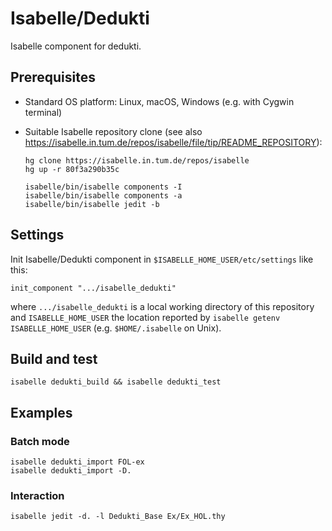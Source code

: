 # Isabelle/Dedukti

Isabelle component for dedukti.


## Prerequisites

  * Standard OS platform: Linux, macOS, Windows (e.g. with Cygwin terminal)

  * Suitable Isabelle repository clone (see also https://isabelle.in.tum.de/repos/isabelle/file/tip/README_REPOSITORY):

        hg clone https://isabelle.in.tum.de/repos/isabelle
        hg up -r 80f3a290b35c

        isabelle/bin/isabelle components -I
        isabelle/bin/isabelle components -a
        isabelle/bin/isabelle jedit -b


## Settings

Init Isabelle/Dedukti component in `$ISABELLE_HOME_USER/etc/settings` like this:
```
init_component ".../isabelle_dedukti"
```

where `.../isabelle_dedukti` is a local working directory of this repository and `ISABELLE_HOME_USER` the location reported by `isabelle getenv ISABELLE_HOME_USER` (e.g. `$HOME/.isabelle` on Unix).


## Build and test

```
isabelle dedukti_build && isabelle dedukti_test
```


## Examples

### Batch mode
```
isabelle dedukti_import FOL-ex
isabelle dedukti_import -D.
```


### Interaction

```
isabelle jedit -d. -l Dedukti_Base Ex/Ex_HOL.thy
```
